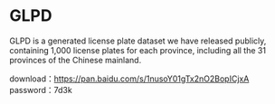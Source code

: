 # GLPD

GLPD is a generated license plate dataset we have released publicly, containing 1,000 license plates for each province, including all the 31 provinces of the Chinese mainland.

download：https://pan.baidu.com/s/1nusoY01gTx2nO2BopICjxA   
password：7d3k 
